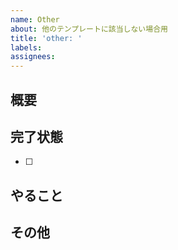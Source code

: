 ```yaml
---
name: Other
about: 他のテンプレートに該当しない場合用
title: 'other: '
labels:
assignees:
---
```


<!-- 適宜見出しを作る -->

## 概要

## 完了状態

- [ ]

## やること

<!-- 完了状態で事足りる場合は記載不要 -->

## その他
